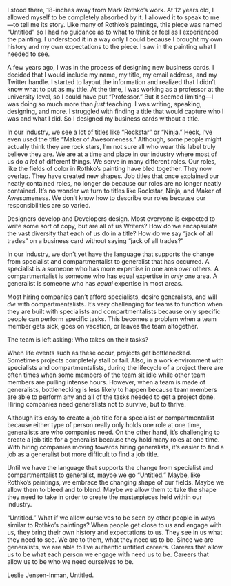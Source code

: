 

I stood there, 18-inches away from Mark Rothko’s work. At 12 years old, I allowed myself to be completely
absorbed by it. I allowed it to speak to me—to tell me its story. Like many of Rothko’s paintings, this
piece was named “Untitled” so I had no guidance as to what to think or feel as I experienced the painting.
I understood it in a way only I could because I brought my own history and my own expectations to the piece. I
saw in the painting what I needed to see.

A few years ago, I was in the process of designing new business cards. I decided that I would include my name,
my title, my email address, and my Twitter handle. I started to layout the information and realized that I
didn’t know what to put as my title. At the time, I was working as a professor at the university level, so I
could have put “Professor.” But it seemed limiting—I was doing so much more than *just* teaching. I was
writing, speaking, designing, and more. I struggled with finding a title that would capture who I was and what
I did. So I designed my business cards without a title. 

In our industry, we see a lot of titles like “Rockstar” or “Ninja.” Heck, I’ve even used the title
“Maker of Awesomeness.” Although, some people might actually think they are rock stars, I’m not sure all
who wear this label truly believe they are. We are at a time and place in our industry where most of us do *a
lot* of different things. We serve in many different roles. Our roles, like the fields of color in Rothko’s
painting have bled together. They now overlap. They have created new shapes. Job titles that once explained
our neatly contained roles, no longer do because our roles are no longer neatly contained. It’s no wonder we
turn to titles like Rockstar, Ninja, and Maker of Awesomeness. We don’t know how to describe our roles
because our responsibilities are so varied.

Designers develop and Developers design. Most everyone is expected to write some sort of copy, but are all of
us Writers? How do we encapsulate the vast diversity that each of us do in a title? How do we say “jack of
all trades” on a business card without saying “jack of all trades?”

In our industry, we don’t yet have the language that supports the change from specialist and
compartmentalist to generalist that has occurred. A specialist is a someone who has more expertise in one area
*over* others. A compartmentalist is someone who has equal expertise in *only* one area. A generalist is
someone who has *equal* expertise in most areas. 

Most hiring companies can’t afford specialists, desire generalists, and will *die* with compartmentalists.
It’s very challenging for teams to function when they are built with specialists and compartmentalists
because only specific people can perform specific tasks. This becomes a problem when a team member gets sick,
goes on vacation, or leaves the team altogether. 

The team is left asking: Who takes on their tasks? 

When life events such as these occur, projects get bottlenecked. Sometimes projects completely stall or fail.
Also, in a work environment with specialists and compartmentalists, during the lifecycle of a project there
are often times when some members of the team sit idle while other team members are pulling intense hours.
However, when a team is made of generalists, bottlenecking is less likely to happen because team members are
able to perform any and all of the tasks needed to get a project done. Hiring companies need generalists not
to survive, but to thrive.

Although it’s easy to create a job title for a specialist or compartmentalist because either type of person
really only holds one role at one time, generalists are who companies need. On the other hand, it’s
challenging to create a job title for a generalist because they hold many roles at one time. With hiring
companies moving towards hiring generalists, it’s easier to find a job as a generalist but more difficult to
find a job title. 

Until we have the language that supports the change from specialist and compartmentalist to generalist, maybe
we go “Untitled.” Maybe, like Rothko’s paintings, we embrace the changing shape of our fields. Maybe we
allow them to bleed and to blend. Maybe we allow them to take the shape they need to take in order to create
the masterpieces held within our industry. 

“Untitled.” What if we allow ourselves to be seen by other people in ways similar to Rothko’s paintings?
When people get close to us and engage with us, they bring their own history and expectations to us. They see
in us what they need to see. We are to them, what they need us to be. Since we are generalists, we are able to
live authentic untitled careers. Careers that allow us to be what each person we engage with need us to be.
Careers that allow us to be who we need ourselves to be. 

Leslie Jensen-Inman, Untitled.